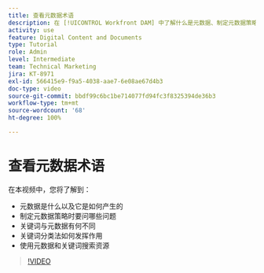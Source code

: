 ```yaml
---
title: 查看元数据术语
description: 在 [!UICONTROL Workfront DAM] 中了解什么是元数据、制定元数据策略时要问哪些问题以及更多信息。
activity: use
feature: Digital Content and Documents
type: Tutorial
role: Admin
level: Intermediate
team: Technical Marketing
jira: KT-8971
exl-id: 566415e9-f9a5-4038-aae7-6e08ae67d4b3
doc-type: video
source-git-commit: bbdf99c6bc1be714077fd94fc3f8325394de36b3
workflow-type: tm+mt
source-wordcount: '68'
ht-degree: 100%

---
```


# 查看元数据术语

在本视频中，您将了解到：

* 元数据是什么以及它是如何产生的
* 制定元数据策略时要问哪些问题
* 关键词与元数据有何不同
* 关键词分类法如何发挥作用
* 使用元数据和关键词搜索资源

>[!VIDEO](https://video.tv.adobe.com/v/335234/?quality=12&learn=on&enablevpops=1)
